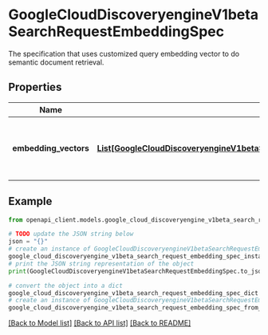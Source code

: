 # GoogleCloudDiscoveryengineV1betaSearchRequestEmbeddingSpec

The specification that uses customized query embedding vector to do semantic document retrieval.

## Properties

Name | Type | Description | Notes
------------ | ------------- | ------------- | -------------
**embedding_vectors** | [**List[GoogleCloudDiscoveryengineV1betaSearchRequestEmbeddingSpecEmbeddingVector]**](GoogleCloudDiscoveryengineV1betaSearchRequestEmbeddingSpecEmbeddingVector.md) | The embedding vector used for retrieval. Limit to 1. | [optional] 

## Example

```python
from openapi_client.models.google_cloud_discoveryengine_v1beta_search_request_embedding_spec import GoogleCloudDiscoveryengineV1betaSearchRequestEmbeddingSpec

# TODO update the JSON string below
json = "{}"
# create an instance of GoogleCloudDiscoveryengineV1betaSearchRequestEmbeddingSpec from a JSON string
google_cloud_discoveryengine_v1beta_search_request_embedding_spec_instance = GoogleCloudDiscoveryengineV1betaSearchRequestEmbeddingSpec.from_json(json)
# print the JSON string representation of the object
print(GoogleCloudDiscoveryengineV1betaSearchRequestEmbeddingSpec.to_json())

# convert the object into a dict
google_cloud_discoveryengine_v1beta_search_request_embedding_spec_dict = google_cloud_discoveryengine_v1beta_search_request_embedding_spec_instance.to_dict()
# create an instance of GoogleCloudDiscoveryengineV1betaSearchRequestEmbeddingSpec from a dict
google_cloud_discoveryengine_v1beta_search_request_embedding_spec_from_dict = GoogleCloudDiscoveryengineV1betaSearchRequestEmbeddingSpec.from_dict(google_cloud_discoveryengine_v1beta_search_request_embedding_spec_dict)
```
[[Back to Model list]](../README.md#documentation-for-models) [[Back to API list]](../README.md#documentation-for-api-endpoints) [[Back to README]](../README.md)


